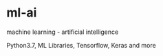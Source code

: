 # ml-ai
machine learning - artificial intelligence

Python3.7, ML Libraries, Tensorflow, Keras and more
